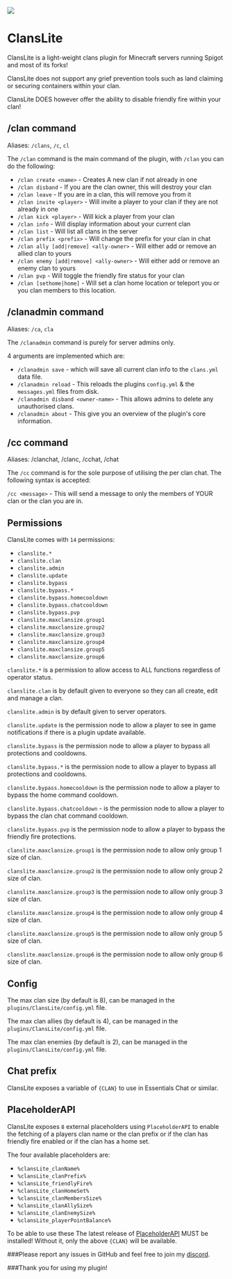 [![](https://jitpack.io/v/Loving11ish/ClansLite.svg)](https://jitpack.io/#Loving11ish/ClansLite)

# ClansLite
ClansLite is a light-weight clans plugin for Minecraft servers running Spigot and most of its forks!

ClansLite does not support any grief prevention tools such as land claiming or securing containers within your clan.

ClansLite DOES however offer the ability to disable friendly fire within your clan!

## /clan command
Aliases: `/clans`, `/c`, `cl`  
  
The `/clan` command is the main command of the plugin, with `/clan` you can do the following:
* `/clan create <name>` - Creates A new clan if not already in one
* `/clan disband` - If you are the clan owner, this will destroy your clan
* `/clan leave` - If you are in a clan, this will remove you from it
* `/clan invite <player>` - Will invite a player to your clan if they are not already in one
* `/clan kick <player>` - Will kick a player from your clan
* `/clan info` - Will display information about your current clan
* `/clan list` - Will list all clans in the server
* `/clan prefix <prefix>` - Will change the prefix for your clan in chat
* `/clan ally [add|remove] <ally-owner>` - Will either add or remove an allied clan to yours
* `/clan enemy [add|remove] <ally-owner>` - Will either add or remove an enemy clan to yours
* `/clan pvp` - Will toggle the friendly fire status for your clan
* `/clan [sethome|home]` - Will set a clan home location or teleport you or you clan members to this location.

## /clanadmin command
Aliases: `/ca`, `cla`

The `/clanadmin` command is purely for server admins only. 

4 arguments are implemented which are: 
* `/clanadmin save` - which will save all current clan info to the `clans.yml` data file.  
* `/clanadmin reload` - This reloads the plugins `config.yml` & the `messages.yml` files from disk.
* `/clanadmin disband <owner-name>` - This allows admins to delete any unauthorised clans.
* `/clanadmin about` - This give you an overview of the plugin's core information.

## /cc command
Aliases: /clanchat, /clanc, /cchat, /chat

The `/cc` command is for the sole purpose of utilising the per clan chat. The following syntax is accepted:

`/cc <message>` - This will send a message to only the members of YOUR clan or the clan you are in.

## Permissions
ClansLite comes with `14` permissions:
* `clanslite.*`
* `clanslite.clan`
* `clanslite.admin`
* `clanslite.update`
* `clanslite.bypass`
* `clanslite.bypass.*`
* `clanslite.bypass.homecooldown`
* `clanslite.bypass.chatcooldown`
* `clanslite.bypass.pvp`
* `clanslite.maxclansize.group1`
* `clanslite.maxclansize.group2`
* `clanslite.maxclansize.group3`
* `clanslite.maxclansize.group4`
* `clanslite.maxclansize.group5`
* `clanslite.maxclansize.group6`

`clanslite.*` is a permission to allow access to ALL functions regardless of operator status.

`clanslite.clan` is by default given to everyone so they can all create, edit and manage a clan.  

`clanslite.admin` is by default given to server operators.

`clanslite.update` is the permission node to allow a player to see in game notifications if there is a plugin update available.

`clanslite.bypass` is the permission node to allow a player to bypass all protections and cooldowns.

`clanslite.bypass.*` is the permission node to allow a player to bypass all protections and cooldowns.

`clanslite.bypass.homecooldown` is the permission node to allow a player to bypass the home command cooldown.

`clanslite.bypass.chatcooldown` - is the permission node to allow a player to bypass the clan chat command cooldown.

`clanslite.bypass.pvp` is the permission node to allow a player to bypass the friendly fire protections.

`clanslite.maxclansize.group1` is the permission node to allow only group 1 size of clan.

`clanslite.maxclansize.group2` is the permission node to allow only group 2 size of clan.

`clanslite.maxclansize.group3` is the permission node to allow only group 3 size of clan.

`clanslite.maxclansize.group4` is the permission node to allow only group 4 size of clan.

`clanslite.maxclansize.group5` is the permission node to allow only group 5 size of clan.

`clanslite.maxclansize.group6` is the permission node to allow only group 6 size of clan.

## Config
The max clan size (by default is 8), can be managed in the `plugins/ClansLite/config.yml` file.

The max clan allies (by default is 4), can be managed in the `plugins/ClansLite/config.yml` file.

The max clan enemies (by default is 2), can be managed in the `plugins/ClansLite/config.yml` file.

## Chat prefix
ClansLite exposes a variable of `{CLAN}` to use in Essentials Chat or similar.

## PlaceholderAPI
ClansLite exposes `8` external placeholders using `PlaceholderAPI` to enable the fetching of a players clan name or the clan prefix or if the clan has friendly fire enabled or if the clan has a home set.

The four available placeholders are:
* `%clansLite_clanName%`
* `%clansLite_clanPrefix%`
* `%clansLite_friendlyFire%`
* `%clansLite_clanHomeSet%`
* `%clansLite_clanMembersSize%`
* `%clansLite_clanAllySize%`
* `%clansLite_clanEnemySize%`
* `%clansLite_playerPointBalance%`

To be able to use these The latest release of [PlaceholderAPI](https://www.spigotmc.org/resources/placeholderapi.6245/) MUST be installed!  Without it, only the above `{CLAN}` will be available.

###Please report any issues in GitHub and feel free to join my [discord](https://discord.gg/crapticraft).

###Thank you for using my plugin!
